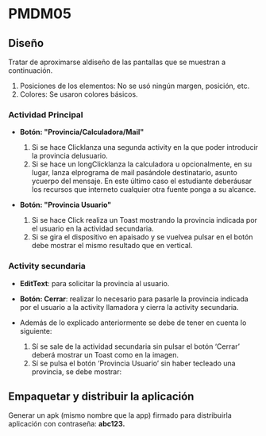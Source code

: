 # PMDM05

## Diseño

Tratar de aproximarse aldiseño de las pantallas que se muestran a continuación.

  1. Posiciones de los elementos: 
    No se usó ningún margen, posición, etc. 
  2. Colores: 
    Se usaron colores básicos.
  
### Actividad Principal
  
- **Botón: "Provincia/Calculadora/Mail"**

  1. Si se hace Clicklanza una segunda activity en la que poder introducir la provincia delusuario.
  2. Si se hace un longClicklanza la calculadora u opcionalmente, en su lugar, lanza elprograma de mail pasándole destinatario, asunto ycuerpo del mensaje. En este último caso el estudiante deberáusar los recursos que interneto cualquier otra fuente ponga a su alcance.

- **Botón: "Provincia Usuario"**

  1. Si se hace Click  realiza  un  Toast mostrando  la provincia  indicada  por  el usuario en  la  actividad secundaria.
  2. Si se gira el dispositivo en apaisado y se vuelvea pulsar en el botón debe mostrar el mismo resultado que en vertical.

### Activity secundaria

- **EditText**: para solicitar la provincia al usuario.

- **Botón: Cerrar**:  realizar  lo  necesario  para  pasarle  la  provincia  indicada  por  el  usuario  a  la  activity llamadora y cierra la activity secundaria.

- Además de lo explicado anteriormente se debe de tener en cuenta lo siguiente:

  1. Sí se sale de la actividad secundaria sin pulsar el botón ‘Cerrar’ deberá mostrar un Toast como en la imagen.
  2. Sí se pulsa el botón ‘Provincia Usuario’ sin haber tecleado una provincia, se debe mostrar:

## Empaquetar y distribuir la aplicación

Generar un apk (mismo nombre que la app) firmado para distribuirla aplicación con contraseña: **abc123.**

